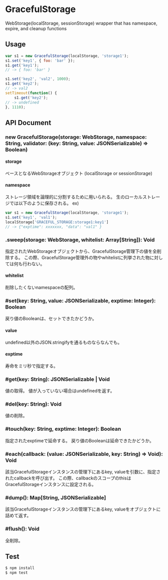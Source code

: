 # GracefulStorage

WebStorage(localStorage, sessionStorage) wrapper that has namespace, expire, and cleanup functions

## Usage
```javascript
var s1 = new GracefulStorage(localStorage, 'storage1');
s1.set('key1', { foo: 'bar' });
s1.get('key1');
// -> { foo: 'bar' }

s1.set('key2', 'val2', 1000);
s1.get('key2');
// -> val2
setTimeout(function() {
	s1.get('key2');
// -> undefined
}, 1110);
```

## API Document

### new GracefulStorage(storage: WebStorage, namespace: String, validator: (key: String, value: JSONSerializable) => Boolean)

#### storage
ベースとなるWebStorageオブジェクト (localStorage or sessionStorage)

#### namespace
ストレージ領域を論理的に分割するために用いられる。
生のローカルストレージでは以下のように保存される。
ex)
```javascript
var s1 = new GracefulStorage(localStorage, 'storage1');
s1.set('key1', 'val1');
localStorage['GRACEFUL_STORAGE:storage1:key1']
// -> {"exptime": xxxxxxx, "data": "val1" }
```
### .sweep(storage: WebStorage, whitelist: Array[String]): Void
指定されたWebStorageオブジェクトから、GracefulStorage管理下の値を全削除する。
この際、GracefulStorage管理外の物やwhitelistに列挙された物に対しては何も行わない。

#### whitelist
削除したくないnamespaceの配列。

### #set(key: String, value: JSONSerializable, exptime: Integer): Boolean
戻り値のBooleanは、セットできたかどうか。
#### value
undefined以外のJSON.stringifyを通るものならなんでも。
#### exptime
寿命をミリ秒で指定する。
### #get(key: String): JSONSerializable | Void
値の取得。
値が入っていない場合はundefinedを返す。
### #del(key: String): Void
値の削除。
### #touch(key: String, exptime: Integer): Boolean
指定されたexptimeで延命する。
戻り値のBooleanは延命できたかどうか。
### #each(callback: (value: JSONSerializable, key: String) => Void): Void
該当GracefulStorageインスタンスの管理下にあるkey, valueを引数に、指定されたcallbackを呼び出す。
この際、callbackのスコープのthisはGracefulStorageインスタンスに設定される。
### #dump(): Map[String, JSONSerializable]
該当GracefulStorageインスタンスの管理下にあるkey, valueをオブジェクトに詰めて返す。
### #flush(): Void
全削除。
## Test
```bash
$ npm install
$ npm test
```
